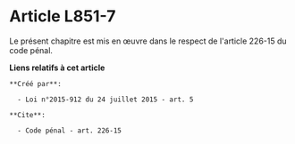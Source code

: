 # Article L851-7

Le présent chapitre est mis en œuvre dans le respect de l'article 226-15 du code pénal.

**Liens relatifs à cet article**

	**Créé par**:

	  - Loi n°2015-912 du 24 juillet 2015 - art. 5

	**Cite**:

	  - Code pénal - art. 226-15
